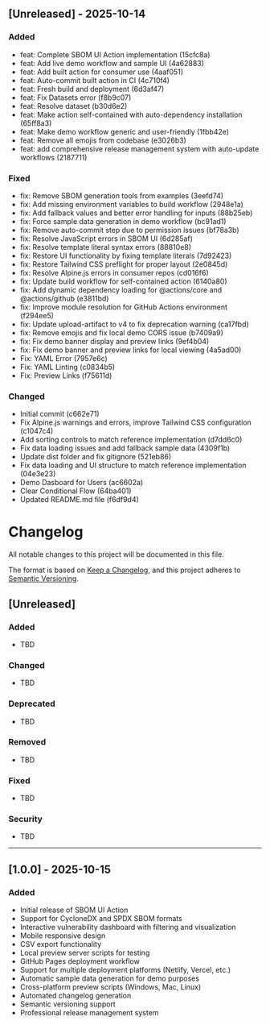 ## [Unreleased] - 2025-10-14

### Added
- feat: Complete SBOM UI Action implementation (15cfc8a)
- feat: Add live demo workflow and sample UI (4a62883)
- feat: Add built action for consumer use (4aaf051)
- feat: Auto-commit built action in CI (4c710f4)
- feat: Fresh build and deployment (6d3af47)
-  feat: Fix Datasets error (f8b9c07)
- feat: Resolve dataset (b30d6e2)
- feat: Make action self-contained with auto-dependency installation (65ff8a3)
- feat: Make demo workflow generic and user-friendly (1fbb42e)
- feat: Remove all emojis from codebase (e3026b3)
- feat: add comprehensive release management system with auto-update workflows (2187711)

### Fixed
- fix: Remove SBOM generation tools from examples (3eefd74)
- fix: Add missing environment variables to build workflow (2948e1a)
- fix: Add fallback values and better error handling for inputs (88b25eb)
- fix: Force sample data generation in demo workflow (bc91ad1)
- fix: Remove auto-commit step due to permission issues (bf78a3b)
- fix: Resolve JavaScript errors in SBOM UI (6d285af)
- fix: Resolve template literal syntax errors (88810e8)
- fix: Restore UI functionality by fixing template literals (7d92423)
- fix: Restore Tailwind CSS preflight for proper layout (2e0845d)
- fix: Resolve Alpine.js errors in consumer repos (cd016f6)
- fix: Update build workflow for self-contained action (6140a80)
- fix: Add dynamic dependency loading for @actions/core and @actions/github (e3811bd)
- fix: Improve module resolution for GitHub Actions environment (f294ee5)
- fix: Update upload-artifact to v4 to fix deprecation warning (ca17fbd)
- fix: Remove emojis and fix local demo CORS issue (b7409a9)
- fix: Fix demo banner display and preview links (9ef4b04)
- fix: Fix demo banner and preview links for local viewing (4a5ad00)
- Fix: YAML Error (7957e6c)
- Fix: YAML Linting (c0834b5)
- Fix: Preview Links (f75611d)

### Changed
- Initial commit (c662e71)
- Fix Alpine.js warnings and errors, improve Tailwind CSS configuration (c1047c4)
- Add sorting controls to match reference implementation (d7dd6c0)
- Fix data loading issues and add fallback sample data (4309f1b)
- Update dist folder and fix gitignore (521eb86)
- Fix data loading and UI structure to match reference implementation (04e3e23)
- Demo Dasboard for Users (ac6602a)
- Clear Conditional Flow (64ba401)
- Updated README.md file (f6df9d4)

# Changelog

All notable changes to this project will be documented in this file.

The format is based on [Keep a Changelog](https://keepachangelog.com/en/1.0.0/),
and this project adheres to [Semantic Versioning](https://semver.org/spec/v2.0.0.html).

## [Unreleased]

### Added
- TBD

### Changed
- TBD

### Deprecated
- TBD

### Removed
- TBD

### Fixed
- TBD

### Security
- TBD

---

## [1.0.0] - 2025-10-15

### Added
- Initial release of SBOM UI Action
- Support for CycloneDX and SPDX SBOM formats
- Interactive vulnerability dashboard with filtering and visualization
- Mobile responsive design
- CSV export functionality
- Local preview server scripts for testing
- GitHub Pages deployment workflow
- Support for multiple deployment platforms (Netlify, Vercel, etc.)
- Automatic sample data generation for demo purposes
- Cross-platform preview scripts (Windows, Mac, Linux)
- Automated changelog generation
- Semantic versioning support
- Professional release management system
